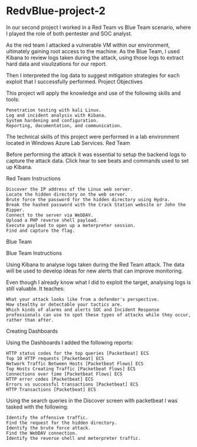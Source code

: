 # RedvBlue-project-2
In our second project I worked in a Red Team vs Blue Team scenario, where I played the role of both pentester and SOC analyst.

As the red team I attacked a vulnerable VM within our environment, ultimately gaining root access to the machine. As the Blue Team, I used Kibana to review logs taken during the attack, using those logs to extract hard data and visulizations for our report.

Then I interpreted the log data to suggest mitigation strategies for each exploit that I successfully performed.
Project Objectives

This project will apply the knowledge and use of the following skills and tools:

    Penetration testing with kali Linux.
    Log and incident analysis with Kibana.
    System hardening and configuration.
    Reporting, documentation, and communication.

The technical skills of this project were performed in a lab environment located in Windows Azure Lab Services.
Red Team

Before performing the attack it was essential to setup the backend logs to capture the attack data.
Click hear to see beats and commands used to set up Kibana.

Red Team Instructions

    Discover the IP address of the Linux web server.
    Locate the hidden directory on the web server.
    Brute force the password for the hidden directory using Hydra.
    Break the hashed password with the Crack Station website or John the Ripper.
    Connect to the server via WebDAV.
    Upload a PHP reverse shell payload.
    Execute payload to open up a meterpreter session.
    Find and capture the flag.

Blue Team

Blue Team Instructions

Using Kibana to analyse logs taken during the Red Team attack. The data will be used to develop ideas for new alerts that can improve monitoring.

Even though I already know what I did to exploit the target, analysing logs is still valuable. It teaches:

    What your attack looks like from a defender's perspective.
    How stealthy or detectable your tactics are.
    Which kinds of alarms and alerts SOC and Incident Response professionals can use to spot these types of attacks while they occur, rather than after.

Creating Dashboards

Using the Dashboards I added the following reports:

    HTTP status codes for the top queries [Packetbeat] ECS
    Top 10 HTTP requests [Packetbeat] ECS
    Network Traffic Between Hosts [Packetbeat Flows] ECS
    Top Hosts Creating Traffic [Packetbeat Flows] ECS
    Connections over time [Packetbeat Flows] ECS
    HTTP error codes [Packetbeat] ECS
    Errors vs successful transactions [Packetbeat] ECS
    HTTP Transactions [Packetbeat] ECS

Using the search queries in the Discover screen with packetbeat I was tasked with the following:

    Identify the offensive traffic.
    Find the request for the hidden directory.
    Identify the brute force attack.
    Find the WebDAV connection.
    Identify the reverse shell and meterpreter traffic.
